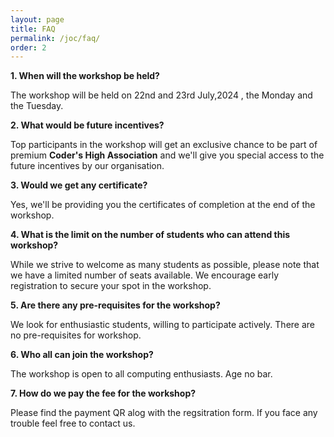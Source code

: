 ```yaml
---
layout: page
title: FAQ
permalink: /joc/faq/
order: 2
---
```


<!--**1. Is it required to bring any required electronic device for the workshop?**

Electronic devices are not required for the workshop, as we aim for a complete detox from electronic gadgets. This will allow participants to fully engage with the hands-on activities and discussions.-->

<!--**2. Is there a fee for accommodations and food, or are they included in the workshop?**

There is no fee for accommodation or food, as they are included in the workshop. This initiative is completely free of charge, with all expenses covered. A refundable safety deposit of Rs. 1000 is required, which will be returned within two days after the completion of the workshop.-->
**1. When will the workshop be held?**

The workshop will be held on 22nd and 23rd July,2024 , the Monday and the Tuesday.

**2. What would be future incentives?**

Top participants in the workshop will get an exclusive chance to be part of premium **Coder's High Association** and we'll give you special access to the future incentives by our organisation.


**3. Would we get any certificate?**

Yes, we'll be providing you the certificates of completion at the end of the workshop.

**4. What is the limit on the number of students who can attend this workshop?**

While we strive to welcome as many students as possible, please note that we have a limited number of seats available. We encourage early registration to secure your spot in the workshop.

<!--**4. Can parents come, or should only the students attend alone?**

Parents are welcome to visit with us and observe the learning atmosphere of IIT Ropar. However, please be aware that accommodation and food for parents are not included in the Rs. 1000 safety deposit. There are several excellent hotels around IIT Ropar for lodging, and numerous dining options available in the cafeteria and nearby.-->

<!--**5. What are the accommodation arrangements during the workshop?**

During the workshop, all students will be provided with shared accommodation. This setup offers them a genuine experience of staying in the hostels at IITs and fosters strong bonds with their roommates. -->

<!--**2. Will there be an offline mode also for the workshop?**

Unfortunately, the workshop for now is in online mode only. -->

<!--**7. Is the travel fee reimbursed?**

No, we regret to inform you that the travel charges are not reimbursed.We recognize this may pose an inconvenience and are exploring options to address this for upcoming workshops. In the meantime, kindly plan your travel arrangements accordingly.-->

**5. Are there any pre-requisites for the workshop?**

We look for enthusiastic students, willing to participate actively. There are no pre-requisites for workshop.

**6. Who all can join the workshop?**

The workshop is open to all computing enthusiasts. Age no bar.

**7. How do we pay the fee for the workshop?**


Please find the payment QR alog with the regsitration form. If you face any trouble feel free to contact us.


<!--**11. When is the list of selected students released?**

Notification emails will be sent to the shortlisted students. Please check your email regularly as you may receive the notification soon. We are actively finalizing the list and will promptly inform all selected students.

**12. I am uncertain about attending the workshop offline. Should I proceed with the payment of the Rs1000 security deposit?**

Making the security deposit is crucial for accurately estimating the number of attendees. Please make the payment only if you are certain about attending the workshop. This measure is essential to minimize food wastage and facilitate effective planning.-->
